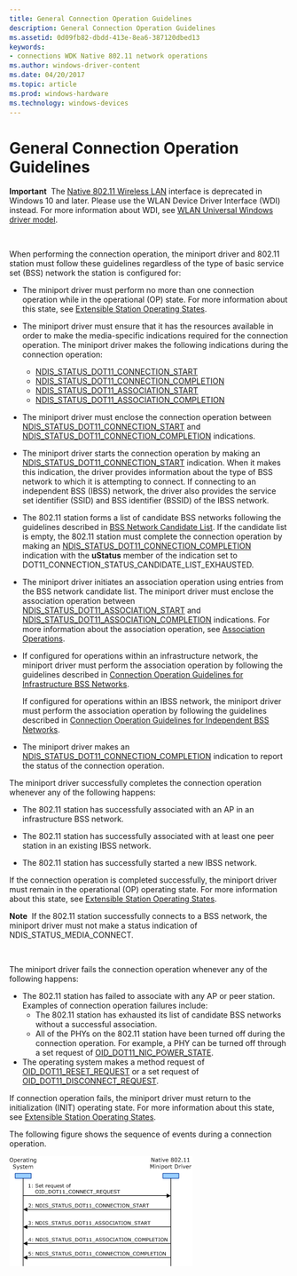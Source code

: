 ```yaml
---
title: General Connection Operation Guidelines
description: General Connection Operation Guidelines
ms.assetid: 0d09fb82-dbdd-413e-8ea6-387120dbed13
keywords:
- connections WDK Native 802.11 network operations
ms.author: windows-driver-content
ms.date: 04/20/2017
ms.topic: article
ms.prod: windows-hardware
ms.technology: windows-devices
---
```


# General Connection Operation Guidelines


**Important**  The [Native 802.11 Wireless LAN](native-802-11-wireless-lan4.md) interface is deprecated in Windows 10 and later. Please use the WLAN Device Driver Interface (WDI) instead. For more information about WDI, see [WLAN Universal Windows driver model](wifi-universal-driver-model.md).

 

When performing the connection operation, the miniport driver and 802.11 station must follow these guidelines regardless of the type of basic service set (BSS) network the station is configured for:

-   The miniport driver must perform no more than one connection operation while in the operational (OP) state. For more information about this state, see [Extensible Station Operating States](extensible-station-operating-states.md).

-   The miniport driver must ensure that it has the resources available in order to make the media-specific indications required for the connection operation. The miniport driver makes the following indications during the connection operation:
    -   [NDIS\_STATUS\_DOT11\_CONNECTION\_START](https://msdn.microsoft.com/library/windows/hardware/ff567328)
    -   [NDIS\_STATUS\_DOT11\_CONNECTION\_COMPLETION](https://msdn.microsoft.com/library/windows/hardware/ff567325)
    -   [NDIS\_STATUS\_DOT11\_ASSOCIATION\_START](https://msdn.microsoft.com/library/windows/hardware/ff567321)
    -   [NDIS\_STATUS\_DOT11\_ASSOCIATION\_COMPLETION](https://msdn.microsoft.com/library/windows/hardware/ff567319)
-   The miniport driver must enclose the connection operation between [NDIS\_STATUS\_DOT11\_CONNECTION\_START](https://msdn.microsoft.com/library/windows/hardware/ff567328) and [NDIS\_STATUS\_DOT11\_CONNECTION\_COMPLETION](https://msdn.microsoft.com/library/windows/hardware/ff567325) indications.

-   The miniport driver starts the connection operation by making an [NDIS\_STATUS\_DOT11\_CONNECTION\_START](https://msdn.microsoft.com/library/windows/hardware/ff567328) indication. When it makes this indication, the driver provides information about the type of BSS network to which it is attempting to connect. If connecting to an independent BSS (IBSS) network, the driver also provides the service set identifier (SSID) and BSS identifier (BSSID) of the IBSS network.

-   The 802.11 station forms a list of candidate BSS networks following the guidelines described in [BSS Network Candidate List](bss-network-candidate-list.md). If the candidate list is empty, the 802.11 station must complete the connection operation by making an [NDIS\_STATUS\_DOT11\_CONNECTION\_COMPLETION](https://msdn.microsoft.com/library/windows/hardware/ff567325) indication with the **uStatus** member of the indication set to DOT11\_CONNECTION\_STATUS\_CANDIDATE\_LIST\_EXHAUSTED.

-   The miniport driver initiates an association operation using entries from the BSS network candidate list. The miniport driver must enclose the association operation between [NDIS\_STATUS\_DOT11\_ASSOCIATION\_START](https://msdn.microsoft.com/library/windows/hardware/ff567321) and [NDIS\_STATUS\_DOT11\_ASSOCIATION\_COMPLETION](https://msdn.microsoft.com/library/windows/hardware/ff567319) indications. For more information about the association operation, see [Association Operations](association-operations.md).

-   If configured for operations within an infrastructure network, the miniport driver must perform the association operation by following the guidelines described in [Connection Operation Guidelines for Infrastructure BSS Networks](connection-operation-guidelines-for-infrastructure-bss-networks.md).

    If configured for operations within an IBSS network, the miniport driver must perform the association operation by following the guidelines described in [Connection Operation Guidelines for Independent BSS Networks](connection-operation-guidelines-for-independent-bss-networks.md).

-   The miniport driver makes an [NDIS\_STATUS\_DOT11\_CONNECTION\_COMPLETION](https://msdn.microsoft.com/library/windows/hardware/ff567325) indication to report the status of the connection operation.

The miniport driver successfully completes the connection operation whenever any of the following happens:

-   The 802.11 station has successfully associated with an AP in an infrastructure BSS network.

-   The 802.11 station has successfully associated with at least one peer station in an existing IBSS network.

-   The 802.11 station has successfully started a new IBSS network.

If the connection operation is completed successfully, the miniport driver must remain in the operational (OP) operating state. For more information about this state, see [Extensible Station Operating States](extensible-station-operating-states.md).

**Note**  If the 802.11 station successfully connects to a BSS network, the miniport driver must not make a status indication of NDIS\_STATUS\_MEDIA\_CONNECT.

 

The miniport driver fails the connection operation whenever any of the following happens:

-   The 802.11 station has failed to associate with any AP or peer station. Examples of connection operation failures include:
    -   The 802.11 station has exhausted its list of candidate BSS networks without a successful association.
    -   All of the PHYs on the 802.11 station have been turned off during the connection operation. For example, a PHY can be turned off through a set request of [OID\_DOT11\_NIC\_POWER\_STATE](https://msdn.microsoft.com/library/windows/hardware/ff569392).
-   The operating system makes a method request of [OID\_DOT11\_RESET\_REQUEST](https://msdn.microsoft.com/library/windows/hardware/ff569409) or a set request of [OID\_DOT11\_DISCONNECT\_REQUEST](https://msdn.microsoft.com/library/windows/hardware/ff569147).

If connection operation fails, the miniport driver must return to the initialization (INIT) operating state. For more information about this state, see [Extensible Station Operating States](extensible-station-operating-states.md).

The following figure shows the sequence of events during a connection operation.

![diagram illustrating the sequence of events during a connection operation](images/native-802-11-connect.png)

 

 





